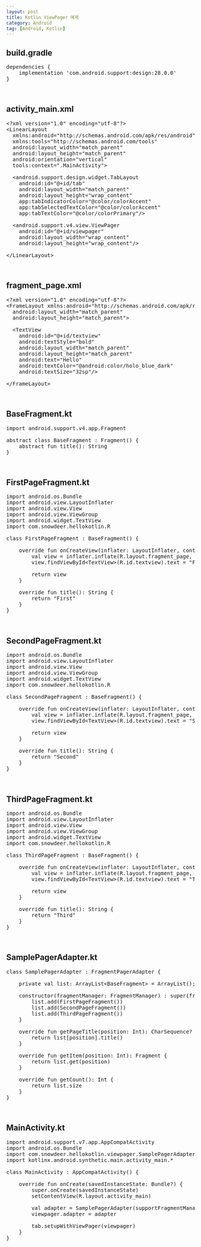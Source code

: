 ```yaml
---
layout: post
title: Kotlin ViewPager 예제
category: Android
tag: [Android, Kotlin]
---
```


## build.gradle

<pre class="prettyprint">
dependencies {
    implementation 'com.android.support:design:28.0.0'
}
</pre>

<br>

## activity_main.xml

<pre class="prettyprint">
&lt;?xml version="1.0" encoding="utf-8"?&gt;
&lt;LinearLayout
  xmlns:android="http://schemas.android.com/apk/res/android"
  xmlns:tools="http://schemas.android.com/tools"
  android:layout_width="match_parent"
  android:layout_height="match_parent"
  android:orientation="vertical"
  tools:context=".MainActivity"&gt;

  &lt;android.support.design.widget.TabLayout
    android:id="@+id/tab"
    android:layout_width="match_parent"
    android:layout_height="wrap_content"
    app:tabIndicatorColor="@color/colorAccent"
    app:tabSelectedTextColor="@color/colorAccent"
    app:tabTextColor="@color/colorPrimary"/&gt;

  &lt;android.support.v4.view.ViewPager
    android:id="@+id/viewpager"
    android:layout_width="wrap_content"
    android:layout_height="wrap_content"/&gt;

&lt;/LinearLayout&gt;
</pre>

<br>

## fragment_page.xml

<pre class="prettyprint">
&lt;?xml version="1.0" encoding="utf-8"?&gt;
&lt;FrameLayout xmlns:android="http://schemas.android.com/apk/res/android"
  android:layout_width="match_parent"
  android:layout_height="match_parent"&gt;

  &lt;TextView
    android:id="@+id/textview"
    android:textStyle="bold"
    android:layout_width="match_parent"
    android:layout_height="match_parent"
    android:text="Hello"
    android:textColor="@android:color/holo_blue_dark"
    android:textSize="32sp"/&gt;

&lt;/FrameLayout&gt;
</pre>

<br>

## BaseFragment.kt

<pre class="prettyprint">
import android.support.v4.app.Fragment

abstract class BaseFragment : Fragment() {
    abstract fun title(): String
}
</pre>

<br>

## FirstPageFragment.kt

<pre class="prettyprint">
import android.os.Bundle
import android.view.LayoutInflater
import android.view.View
import android.view.ViewGroup
import android.widget.TextView
import com.snowdeer.hellokotlin.R

class FirstPageFragment : BaseFragment() {

    override fun onCreateView(inflater: LayoutInflater, container: ViewGroup?, savedInstanceState: Bundle?): View? {
        val view = inflater.inflate(R.layout.fragment_page, container, false)
        view.findViewById&lt;TextView&gt;(R.id.textview).text = "First Page"

        return view
    }

    override fun title(): String {
        return "First"
    }
}
</pre>

<br>

## SecondPageFragment.kt

<pre class="prettyprint">
import android.os.Bundle
import android.view.LayoutInflater
import android.view.View
import android.view.ViewGroup
import android.widget.TextView
import com.snowdeer.hellokotlin.R

class SecondPageFragment : BaseFragment() {

    override fun onCreateView(inflater: LayoutInflater, container: ViewGroup?, savedInstanceState: Bundle?): View? {
        val view = inflater.inflate(R.layout.fragment_page, container, false)
        view.findViewById&lt;TextView&gt;(R.id.textview).text = "Second Page"

        return view
    }

    override fun title(): String {
        return "Second"
    }
}
</pre>

<br>

## ThirdPageFragment.kt

<pre class="prettyprint">
import android.os.Bundle
import android.view.LayoutInflater
import android.view.View
import android.view.ViewGroup
import android.widget.TextView
import com.snowdeer.hellokotlin.R

class ThirdPageFragment : BaseFragment() {

    override fun onCreateView(inflater: LayoutInflater, container: ViewGroup?, savedInstanceState: Bundle?): View? {
        val view = inflater.inflate(R.layout.fragment_page, container, false)
        view.findViewById&lt;TextView&gt;(R.id.textview).text = "Third Page"

        return view
    }

    override fun title(): String {
        return "Third"
    }
}
</pre>

<br>

## SamplePagerAdapter.kt

<pre class="prettyprint">
class SamplePagerAdapter : FragmentPagerAdapter {

    private val list: ArrayList&lt;BaseFragment&gt; = ArrayList();

    constructor(fragmentManager: FragmentManager) : super(fragmentManager) {
        list.add(FirstPageFragment())
        list.add(SecondPageFragment())
        list.add(ThirdPageFragment())
    }

    override fun getPageTitle(position: Int): CharSequence? {
        return list[position].title()
    }

    override fun getItem(position: Int): Fragment {
        return list.get(position)
    }

    override fun getCount(): Int {
        return list.size
    }
}
</pre>

<br>

## MainActivity.kt

<pre class="prettyprint">
import android.support.v7.app.AppCompatActivity
import android.os.Bundle
import com.snowdeer.hellokotlin.viewpager.SamplePagerAdapter
import kotlinx.android.synthetic.main.activity_main.*

class MainActivity : AppCompatActivity() {

    override fun onCreate(savedInstanceState: Bundle?) {
        super.onCreate(savedInstanceState)
        setContentView(R.layout.activity_main)

        val adapter = SamplePagerAdapter(supportFragmentManager)
        viewpager.adapter = adapter

        tab.setupWithViewPager(viewpager)
    }
}
</pre>
